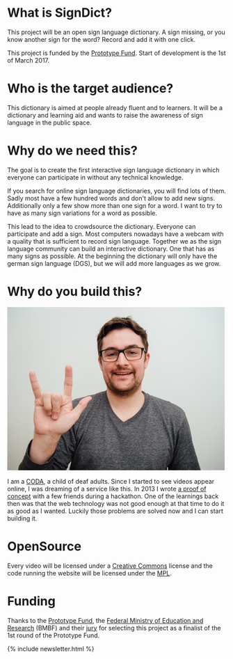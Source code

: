 # What is SignDict?

This project will be an open sign language dictionary. A sign missing, or you
know another sign for the word? Record and add it with one click.

This project is funded by the [Prototype Fund](http://prototypefund.de). Start
of development is the 1st of March 2017.

# Who is the target audience?

This dictionary is aimed at people already fluent and to learners. It will be
a dictionary and learning aid and wants to raise the awareness of sign language
in the public space.

# Why do we need this?

The goal is to create the first interactive sign language dictionary in which
everyone can participate in without any technical knowledge.

If you search for online sign language dictionaries, you will find lots of
them. Sadly most have a few hundred words and don't allow to add new signs.
Additionally only a few show more than one sign for a word. I want to try to
have as many sign variations for a word as possible.

This lead to the idea to crowdsource the dictionary. Everyone can participate
and add a sign. Most computers nowadays have a webcam with a quality that is
sufficient to record sign language. Together we as the sign language community
can build an interactive dictionary. One that has as many signs as possible.
At the beginning the dictionary will only have the german sign language (DGS),
but we will add more languages as we grow.

# Why do you build this?

![Bodo](/images/bodo.jpg)

I am a [CODA](https://en.wikipedia.org/wiki/Child_of_deaf_adult), a child of
deaf adults. Since I started to see videos appear online, I was dreaming of a
service like this. In 2013 I wrote [a proof of
concept](http://bitboxer.de/2013/10/25/see-me-speak/) with a few friends during
a hackathon. One of the learnings back then was that the web technology was not
good enough at that time to do it as good as I wanted. Luckily those problems
are solved now and I can start building it.

# OpenSource

Every video will be licensed under a
[Creative Commons](https://creativecommons.org/) license
and the code running the website will be licensed under the
[MPL](https://www.wikiwand.com/en/Mozilla_Public_License).

# Funding

Thanks to the [Prototype Fund](http://prototypefund.de/en/), the
[Federal Ministry of Education and Research](https://www.bmbf.de/) (BMBF) and
their [jury](https://prototypefund.de/2016/10/25/1022/) for selecting this project
as a finalist of the 1st round of the Prototype Fund.

{% include newsletter.html %}
